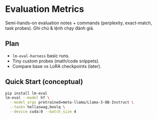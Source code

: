 # Evaluation Metrics

Semi-hands-on evaluation notes + commands (perplexity, exact-match, task probes).
Ghi chú & lệnh chạy đánh giá.

## Plan
- `lm-eval-harness` basic runs.
- Tiny custom probes (math/code snippets).
- Compare base vs LoRA checkpoints (later).

## Quick Start (conceptual)
```bash
pip install lm-eval
lm-eval --model hf \
  --model_args pretrained=meta-llama/Llama-3-8B-Instruct \
  --tasks hellaswag,boolq \
  --device cuda:0 --batch_size 4
